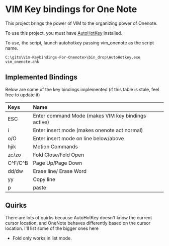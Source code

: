 VIM Key bindings for One Note
====

This project brings the power of VIM to the organizing power of Onenote. 

To use this project, you must have [AutoHotKey](http://www.autohotkey.com/) installed. 

To use, the script, launch autohotkey passing vim_onenote as the script name.

```
C:\gits\Vim-Keybindings-For-Onenote>\bin_drop\AutoHotkey.exe vim_onenote.ahk
```

Implemented Bindings
-----
Below are some of the key bindings implemented (if this table is stale, feel free to update it)

| Keys | Name|
|:------|:----|
|ESC | Enter command Mode (makes VIM key bindings active)|
|i| Enter insert mode (makes onenote act normal)|
|o/O|Enter insert mode on line below/above|
| hjik | Motion Commands|
| zc/zo| Fold Close/Fold Open|
|C^F/C^B|Page Up/Page Down|
|dd/dw|Erase line/ Erase Word|
|yy|Copy line|
|p|paste|

Quirks
-----
There are lots of quirks because AutoHotKey doesn't know the current cursor location, and OneNote behaves differently based on the cursor location. I'll list some of the bigger ones here
* Fold only works in list mode.
